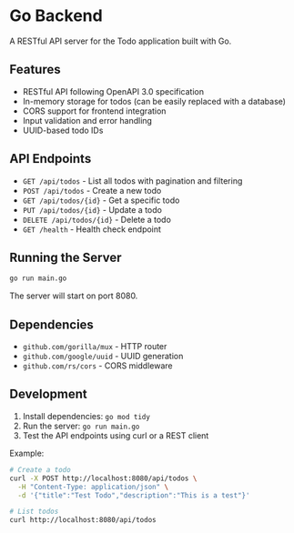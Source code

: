 # Go Backend

A RESTful API server for the Todo application built with Go.

## Features

- RESTful API following OpenAPI 3.0 specification
- In-memory storage for todos (can be easily replaced with a database)
- CORS support for frontend integration
- Input validation and error handling
- UUID-based todo IDs

## API Endpoints

- `GET /api/todos` - List all todos with pagination and filtering
- `POST /api/todos` - Create a new todo
- `GET /api/todos/{id}` - Get a specific todo
- `PUT /api/todos/{id}` - Update a todo
- `DELETE /api/todos/{id}` - Delete a todo
- `GET /health` - Health check endpoint

## Running the Server

```bash
go run main.go
```

The server will start on port 8080.

## Dependencies

- `github.com/gorilla/mux` - HTTP router
- `github.com/google/uuid` - UUID generation
- `github.com/rs/cors` - CORS middleware

## Development

1. Install dependencies: `go mod tidy`
2. Run the server: `go run main.go`
3. Test the API endpoints using curl or a REST client

Example:
```bash
# Create a todo
curl -X POST http://localhost:8080/api/todos \
  -H "Content-Type: application/json" \
  -d '{"title":"Test Todo","description":"This is a test"}'

# List todos
curl http://localhost:8080/api/todos
```